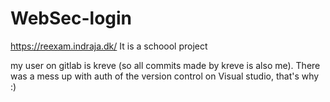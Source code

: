 # WebSec-login
https://reexam.indraja.dk/
It is a schoool project

my user on gitlab is kreve (so all commits made by kreve is also me). There was a mess up with auth of the version control on Visual studio, that's why :)
